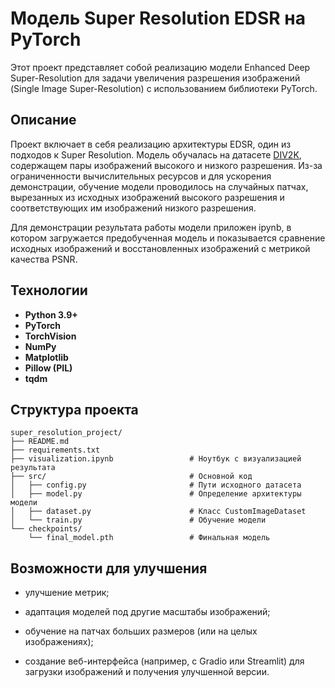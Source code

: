 # Модель Super Resolution EDSR на PyTorch

Этот проект представляет собой реализацию модели Enhanced Deep Super-Resolution для задачи увеличения разрешения изображений (Single Image Super-Resolution) с использованием библиотеки PyTorch.


## Описание

Проект включает в себя реализацию архитектуры EDSR, один из подходов к Super Resolution. Модель обучалась на датасете [DIV2K](https://www.kaggle.com/datasets/takihasan/div2k-dataset-for-super-resolution), содержащем пары изображений высокого и низкого разрешения. Из-за ограниченности вычислительных ресурсов и для ускорения демонстрации, обучение модели проводилось на случайных патчах, вырезанных из исходных изображений высокого разрешения и соответствующих им изображений низкого разрешения.

Для демонстрации результата работы модели приложен ipynb, в котором загружается предобученная модель и показывается сравнение исходных изображений и восстановленных изображений с метрикой качества PSNR.


## Технологии

- **Python 3.9+**
- **PyTorch**
- **TorchVision**
- **NumPy**
- **Matplotlib** 
- **Pillow (PIL)**
- **tqdm**


##  Структура проекта
```
super_resolution_project/
├── README.md
├── requirements.txt
├── visualization.ipynb                 # Ноутбук с визуализацией результата
├── src/                                # Основной код
│   ├── config.py                       # Пути исходного датасета
│   ├── model.py                        # Определение архитектуры модели
│   ├── dataset.py                      # Класс CustomImageDataset
│   └── train.py                        # Обучение модели
└── checkpoints/
    └── final_model.pth                 # Финальная модель
```


## Возможности для улучшения

- улучшение метрик;

- адаптация моделей под другие масштабы изображений;

- обучение на патчах больших размеров (или на целых изображениях);

- создание веб-интерфейса (например, с Gradio или Streamlit) для загрузки изображений и получения улучшенной версии.


